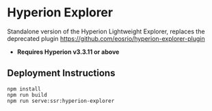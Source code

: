 # Hyperion Explorer

Standalone version of the Hyperion Lightweight Explorer, replaces the deprecated plugin https://github.com/eosrio/hyperion-explorer-plugin

 - **Requires Hyperion v3.3.11 or above**

## Deployment Instructions

```
npm install
npm run build
npm run serve:ssr:hyperion-explorer
```
